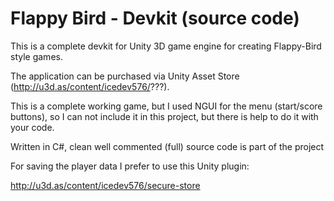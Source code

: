 Flappy Bird - Devkit (source code)
=================

This is a complete devkit for Unity 3D game engine for creating Flappy-Bird style games.

The application can be purchased via Unity Asset Store (http://u3d.as/content/icedev576/???).

This is a complete working game, but I used NGUI for the menu (start/score buttons), so I can not include it in this project, but there is help to do it with your code.

Written in C#, clean well commented (full) source code is part of the project

For saving the player data I prefer to use this Unity plugin:

http://u3d.as/content/icedev576/secure-store
